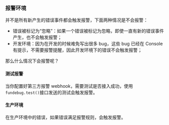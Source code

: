 ### 报警环境

并不是所有新产生的错误事件都会触发报警，下面两种情况是不会报警：

- 错误被标记为“忽略”：如果一个错误被标记为忽略，即使一直有新的错误事件产生，也不会触发报警；
- 开发环境：因为在开发的时候难免写出很多 bug，这些 bug 已经在 Console 有提示，不需要报警提醒，因此开发环境下的错误不会触发报警；

那么什么情况下会报警呢？

#### 测试报警

当你配置好第三方报警 webhook，需要测试是否接入成功，使用`fundebug.test()`接口发送的测试会触发报警。

#### 生产环境

在生产环境中的错误，如果错误满足报警规则，会触发报警。
